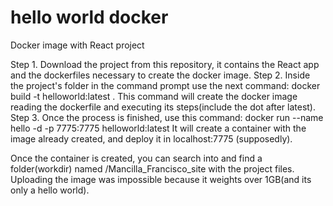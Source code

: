# hello world docker
Docker image with React project

Step 1. Download the project from this repository, it contains the React app and the dockerfiles necessary to create the docker image.
Step 2. Inside the project's folder in the command prompt use the next command: docker build -t helloworld:latest .
        This command will create the docker image reading the dockerfile and executing its steps(include the dot after latest).
Step 3. Once the process is finished, use this command: docker run --name hello -d -p 7775:7775 helloworld:latest
        It will create a container with the image already created, and deploy it in localhost:7775 (supposedly).

Once the container is created, you can search into and find a folder(workdir) named /Mancilla_Francisco_site with the project files.
Uploading the image was impossible because it weights over 1GB(and its only a hello world).
